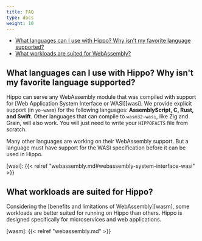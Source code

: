 ```yaml
---
title: FAQ
type: docs
weight: 10
---
```


* [What languages can I use with Hippo? Why isn't my favorite language supported?](#what-languages-can-i-use-with-hippo-why-isnt-my-favorite-language-supported)
* [What workloads are suited for WebAssembly?](#what-workloads-are-suited-for-webassembly)

## What languages can I use with Hippo? Why isn't my favorite language supported?

Hippo can serve any WebAssembly module that was compiled with support for [Web Application System Interface or WASI][wasi].
We provide explicit support (in `yo-wasm`) for the following languages: **AssemblyScript, C, Rust, and Swift**.
Other languages that can compile to `wasm32-wasi`, like Zig and Grain, will also work.
You will just need to write your `HIPPOFACTS` file from scratch.

Many other languages are working on their WebAssembly support. But a language must have
support for the WASI specification before it can be used in Hippo.

[wasi]: {{< relref "webassembly.md#webassembly-system-interface-wasi" >}}

## What workloads are suited for Hippo?

Considering the [benefits and limitations of WebAssembly][wasm], some workloads are better suited for running on Hippo than others.
Hippo is designed specifically for microservices and web applications.

[wasm]: {{< relref "webassembly.md" >}}

